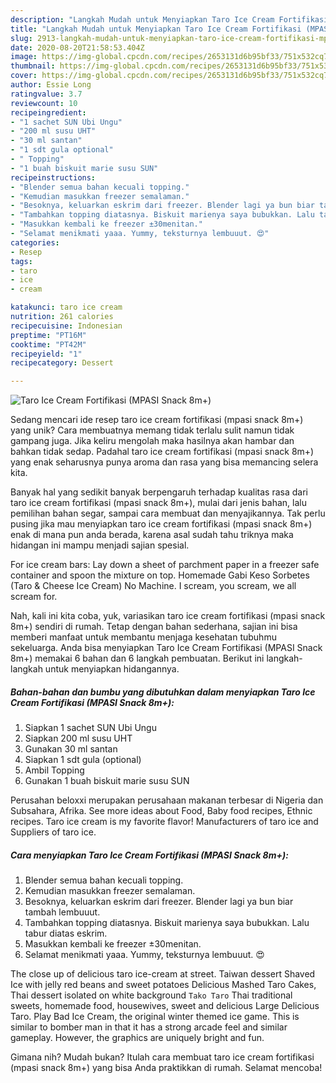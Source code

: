 ```yaml
---
description: "Langkah Mudah untuk Menyiapkan Taro Ice Cream Fortifikasi (MPASI Snack 8m+) yang Menggugah Selera"
title: "Langkah Mudah untuk Menyiapkan Taro Ice Cream Fortifikasi (MPASI Snack 8m+) yang Menggugah Selera"
slug: 2913-langkah-mudah-untuk-menyiapkan-taro-ice-cream-fortifikasi-mpasi-snack-8m-yang-menggugah-selera
date: 2020-08-20T21:58:53.404Z
image: https://img-global.cpcdn.com/recipes/2653131d6b95bf33/751x532cq70/taro-ice-cream-fortifikasi-mpasi-snack-8m-foto-resep-utama.jpg
thumbnail: https://img-global.cpcdn.com/recipes/2653131d6b95bf33/751x532cq70/taro-ice-cream-fortifikasi-mpasi-snack-8m-foto-resep-utama.jpg
cover: https://img-global.cpcdn.com/recipes/2653131d6b95bf33/751x532cq70/taro-ice-cream-fortifikasi-mpasi-snack-8m-foto-resep-utama.jpg
author: Essie Long
ratingvalue: 3.7
reviewcount: 10
recipeingredient:
- "1 sachet SUN Ubi Ungu"
- "200 ml susu UHT"
- "30 ml santan"
- "1 sdt gula optional"
- " Topping"
- "1 buah biskuit marie susu SUN"
recipeinstructions:
- "Blender semua bahan kecuali topping."
- "Kemudian masukkan freezer semalaman."
- "Besoknya, keluarkan eskrim dari freezer. Blender lagi ya bun biar tambah lembuuut."
- "Tambahkan topping diatasnya. Biskuit marienya saya bubukkan. Lalu tabur diatas eskrim."
- "Masukkan kembali ke freezer ±30menitan."
- "Selamat menikmati yaaa. Yummy, teksturnya lembuuut. 😍"
categories:
- Resep
tags:
- taro
- ice
- cream

katakunci: taro ice cream 
nutrition: 261 calories
recipecuisine: Indonesian
preptime: "PT16M"
cooktime: "PT42M"
recipeyield: "1"
recipecategory: Dessert

---
```



![Taro Ice Cream Fortifikasi (MPASI Snack 8m+)](https://img-global.cpcdn.com/recipes/2653131d6b95bf33/751x532cq70/taro-ice-cream-fortifikasi-mpasi-snack-8m-foto-resep-utama.jpg)

Sedang mencari ide resep taro ice cream fortifikasi (mpasi snack 8m+) yang unik? Cara membuatnya memang tidak terlalu sulit namun tidak gampang juga. Jika keliru mengolah maka hasilnya akan hambar dan bahkan tidak sedap. Padahal taro ice cream fortifikasi (mpasi snack 8m+) yang enak seharusnya punya aroma dan rasa yang bisa memancing selera kita.

Banyak hal yang sedikit banyak berpengaruh terhadap kualitas rasa dari taro ice cream fortifikasi (mpasi snack 8m+), mulai dari jenis bahan, lalu pemilihan bahan segar, sampai cara membuat dan menyajikannya. Tak perlu pusing jika mau menyiapkan taro ice cream fortifikasi (mpasi snack 8m+) enak di mana pun anda berada, karena asal sudah tahu triknya maka hidangan ini mampu menjadi sajian spesial.

For ice cream bars: Lay down a sheet of parchment paper in a freezer safe container and spoon the mixture on top. Homemade Gabi Keso Sorbetes (Taro &amp; Cheese Ice Cream) No Machine. I scream, you scream, we all scream for.


Nah, kali ini kita coba, yuk, variasikan taro ice cream fortifikasi (mpasi snack 8m+) sendiri di rumah. Tetap dengan bahan sederhana, sajian ini bisa memberi manfaat untuk membantu menjaga kesehatan tubuhmu sekeluarga. Anda bisa menyiapkan Taro Ice Cream Fortifikasi (MPASI Snack 8m+) memakai 6 bahan dan 6 langkah pembuatan. Berikut ini langkah-langkah untuk menyiapkan hidangannya.

<!--inarticleads1-->

##### Bahan-bahan dan bumbu yang dibutuhkan dalam menyiapkan Taro Ice Cream Fortifikasi (MPASI Snack 8m+):

1. Siapkan 1 sachet SUN Ubi Ungu
1. Siapkan 200 ml susu UHT
1. Gunakan 30 ml santan
1. Siapkan 1 sdt gula (optional)
1. Ambil  Topping
1. Gunakan 1 buah biskuit marie susu SUN


Perusahan beloxxi merupakan perusahaan makanan terbesar di Nigeria dan Subsahara, Afrika. See more ideas about Food, Baby food recipes, Ethnic recipes. Taro ice cream is my favorite flavor! Manufacturers of taro ice and Suppliers of taro ice. 

<!--inarticleads2-->

##### Cara menyiapkan Taro Ice Cream Fortifikasi (MPASI Snack 8m+):

1. Blender semua bahan kecuali topping.
1. Kemudian masukkan freezer semalaman.
1. Besoknya, keluarkan eskrim dari freezer. Blender lagi ya bun biar tambah lembuuut.
1. Tambahkan topping diatasnya. Biskuit marienya saya bubukkan. Lalu tabur diatas eskrim.
1. Masukkan kembali ke freezer ±30menitan.
1. Selamat menikmati yaaa. Yummy, teksturnya lembuuut. 😍


The close up of delicious taro ice-cream at street. Taiwan dessert Shaved Ice with jelly red beans and sweet potatoes Delicious Mashed Taro Cakes, Thai dessert isolated on white background `Tako Taro` Thai traditional sweets, homemade food, housewives, sweet and delicious Large Delicious Taro. Play Bad Ice Cream, the original winter themed ice game. This is similar to bomber man in that it has a strong arcade feel and similar gameplay. However, the graphics are uniquely bright and fun. 

Gimana nih? Mudah bukan? Itulah cara membuat taro ice cream fortifikasi (mpasi snack 8m+) yang bisa Anda praktikkan di rumah. Selamat mencoba!
